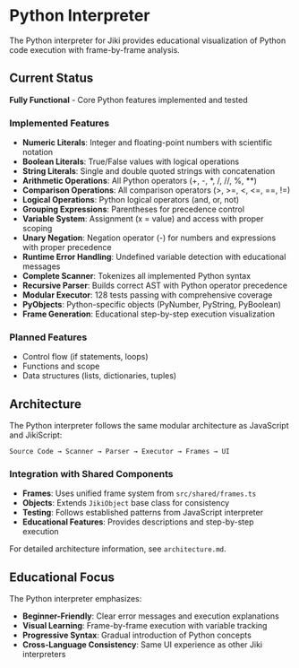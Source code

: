 # Python Interpreter

The Python interpreter for Jiki provides educational visualization of Python code execution with frame-by-frame analysis.

## Current Status

**Fully Functional** - Core Python features implemented and tested

### Implemented Features

- **Numeric Literals**: Integer and floating-point numbers with scientific notation
- **Boolean Literals**: True/False values with logical operations
- **String Literals**: Single and double quoted strings with concatenation
- **Arithmetic Operations**: All Python operators (+, -, \*, /, //, %, \*\*)
- **Comparison Operations**: All comparison operators (>, >=, <, <=, ==, !=)
- **Logical Operations**: Python logical operators (and, or, not)
- **Grouping Expressions**: Parentheses for precedence control
- **Variable System**: Assignment (x = value) and access with proper scoping
- **Unary Negation**: Negation operator (-) for numbers and expressions with proper precedence
- **Runtime Error Handling**: Undefined variable detection with educational messages
- **Complete Scanner**: Tokenizes all implemented Python syntax
- **Recursive Parser**: Builds correct AST with Python operator precedence
- **Modular Executor**: 128 tests passing with comprehensive coverage
- **PyObjects**: Python-specific objects (PyNumber, PyString, PyBoolean)
- **Frame Generation**: Educational step-by-step execution visualization

### Planned Features

- Control flow (if statements, loops)
- Functions and scope
- Data structures (lists, dictionaries, tuples)

## Architecture

The Python interpreter follows the same modular architecture as JavaScript and JikiScript:

```
Source Code → Scanner → Parser → Executor → Frames → UI
```

### Integration with Shared Components

- **Frames**: Uses unified frame system from `src/shared/frames.ts`
- **Objects**: Extends `JikiObject` base class for consistency
- **Testing**: Follows established patterns from JavaScript interpreter
- **Educational Features**: Provides descriptions and step-by-step execution

For detailed architecture information, see `architecture.md`.

## Educational Focus

The Python interpreter emphasizes:

- **Beginner-Friendly**: Clear error messages and execution explanations
- **Visual Learning**: Frame-by-frame execution with variable tracking
- **Progressive Syntax**: Gradual introduction of Python concepts
- **Cross-Language Consistency**: Same UI experience as other Jiki interpreters
